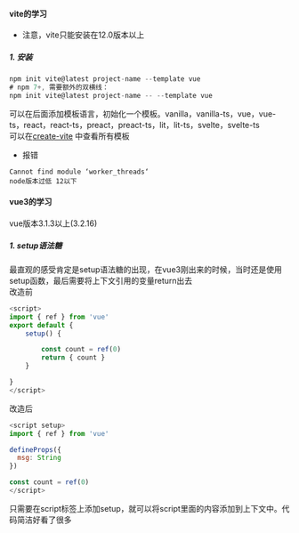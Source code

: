 #### vite的学习
- 注意，vite只能安装在12.0版本以上
##### 1. 安装
```js
npm init vite@latest project-name --template vue
# npm 7+, 需要额外的双横线：
npm init vite@latest project-name -- --template vue
```
可以在后面添加模板语言，初始化一个模板。vanilla，vanilla-ts，vue，vue-ts，react，react-ts，preact，preact-ts，lit，lit-ts，svelte，svelte-ts \
可以在[create-vite][create-vite] 中查看所有模板
- 报错
```
Cannot find module ‘worker_threads‘
node版本过低 12以下
```

#### vue3的学习
vue版本3.1.3以上(3.2.16)
##### 1. setup语法糖
最直观的感受肯定是setup语法糖的出现，在vue3刚出来的时候，当时还是使用setup函数，最后需要将上下文引用的变量return出去 \
改造前
```js
<script>
import { ref } from 'vue'
export default {
    setup() {

        const count = ref(0)
        return { count }
    }

}
</script>
```
改造后
```js
<script setup>
import { ref } from 'vue'

defineProps({
  msg: String
})

const count = ref(0)
</script>
```
只需要在script标签上添加setup，就可以将script里面的内容添加到上下文中。代码简洁好看了很多
    
[create-vite]: https://github.com/vitejs/vite/tree/main/packages/create-vite